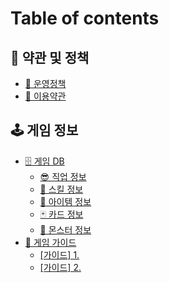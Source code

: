 # Table of contents

## 🚩 약관 및 정책

* [📜 운영정책](README.md)
* [📃 이용약관](undefined/undefined-1.md)

## 🕹 게임 정보

* [🗄 게임 DB](undefined-1/db/README.md)
  * [😎 직업 정보](undefined-1/db/undefined.md)
  * [🎇 스킬 정보](undefined-1/db/undefined-1.md)
  * [🦰 아이템 정보](undefined-1/db/undefined-2.md)
  * [🃏 카드 정보](undefined-1/db/undefined-3.md)
  * [👾 몬스터 정보](undefined-1/db/undefined-4.md)
* [📓 게임 가이드](undefined-1/undefined/README.md)
  * [\[가이드\] 1.](undefined-1/undefined/1..md)
  * [\[가이드\] 2.](undefined-1/undefined/2..md)
